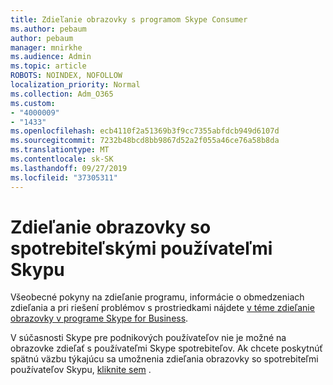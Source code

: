 ```yaml
---
title: Zdieľanie obrazovky s programom Skype Consumer
ms.author: pebaum
author: pebaum
manager: mnirkhe
ms.audience: Admin
ms.topic: article
ROBOTS: NOINDEX, NOFOLLOW
localization_priority: Normal
ms.collection: Adm_O365
ms.custom:
- "4000009"
- "1433"
ms.openlocfilehash: ecb4110f2a51369b3f9cc7355abfdcb949d6107d
ms.sourcegitcommit: 7232b48bcd8bb9867d52a2f055a46ce76a58b8da
ms.translationtype: MT
ms.contentlocale: sk-SK
ms.lasthandoff: 09/27/2019
ms.locfileid: "37305311"
---
```

# <a name="screen-sharing-with-skype-consumer-users"></a>Zdieľanie obrazovky so spotrebiteľskými používateľmi Skypu

Všeobecné pokyny na zdieľanie programu, informácie o obmedzeniach zdieľania a pri riešení problémov s prostriedkami nájdete [v téme zdieľanie obrazovky v programe Skype for Business](https://support.office.com/article/Share-your-screen-in-Skype-for-Business-2d436dc9-d092-4ef1-83f1-dd9f7a7cd3fc).  

V súčasnosti Skype pre podnikových používateľov nie je možné na obrazovke zdieľať s používateľmi Skype spotrebiteľov. Ak chcete poskytnúť spätnú väzbu týkajúcu sa umožnenia zdieľania obrazovky so spotrebiteľmi používateľov Skypu, [kliknite sem](https://www.skypefeedback.com/forums/299913-generally-available/suggestions/12335259-enable-screen-sharing-to-consumer-skype-users) . 
